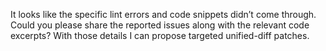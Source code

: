 It looks like the specific lint errors and code snippets didn’t come through. Could you please share the reported issues along with the relevant code excerpts? With those details I can propose targeted unified-diff patches.